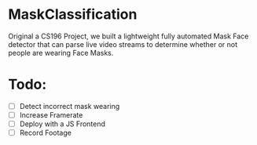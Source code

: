 # MaskClassification
Original a CS196 Project, we built a lightweight fully automated Mask Face detector that can parse live video streams to determine whether or not people are wearing Face Masks.

# Todo:
- [ ] Detect incorrect mask wearing
- [ ] Increase Framerate
- [ ] Deploy with a JS Frontend
- [ ] Record Footage
